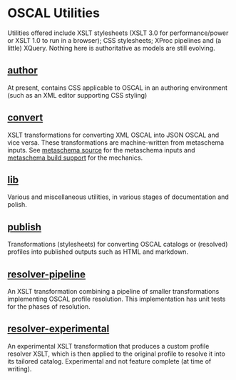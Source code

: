 # OSCAL Utilities

Utilities offered include XSLT stylesheets (XSLT 3.0 for performance/power or XSLT 1.0 to run in a browser); CSS stylesheets; XProc pipelines and (a little) XQuery. Nothing here is authoritative as models are still evolving.

## [author](author)

At present, contains CSS applicable to OSCAL in an authoring environment (such as an XML editor supporting CSS styling)

## [convert](convert)

XSLT transformations for converting XML OSCAL into JSON OSCAL and vice versa. These transformations are machine-written from metaschema inputs. See [metaschema source](../../metaschema) for the metaschema inputs and [metaschema build support](../../../build/metaschema) for the mechanics.

## [lib](lib)

Various and miscellaneous utilities, in various stages of documentation and polish.

## [publish](publish)

Transformations (stylesheets) for converting OSCAL catalogs or (resolved) profiles into published outputs such as HTML and markdown.

## [resolver-pipeline](resolver-pipeline)

An XSLT transformation combining a pipeline of smaller transformations implementing OSCAL profile resolution. This implementation has unit tests for the phases of resolution.


## [resolver-experimental](resolver-experimental)

An experimental XSLT transformation that produces a custom profile resolver XSLT, which is then applied to the original profile to resolve it into its tailored catalog. Experimental and not feature complete (at time of writing).
